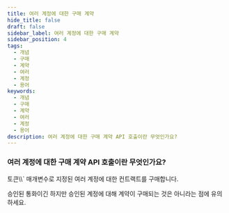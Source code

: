 ```yaml
---
title: 여러 계정에 대한 구매 계약
hide_title: false
draft: false
sidebar_label: 여러 계정에 대한 구매 계약
sidebar_position: 4
tags:
  - 개념
  - 구매
  - 계약
  - 여러
  - 계정
  - 용어
keywords:
  - 개념
  - 구매
  - 계약
  - 여러
  - 계정
  - 용어
description: 여러 계정에 대한 구매 계약 API 호출이란 무엇인가요?
---
```


### 여러 계정에 대한 구매 계약 API 호출이란 무엇인가요?

토큰\\\\` 매개변수로 지정된 여러 계정에 대한 컨트랙트를 구매합니다.

승인된 통화이긴 하지만 승인된 계정에 대해 계약이 구매되는 것은 아니라는 점에 유의하세요.
